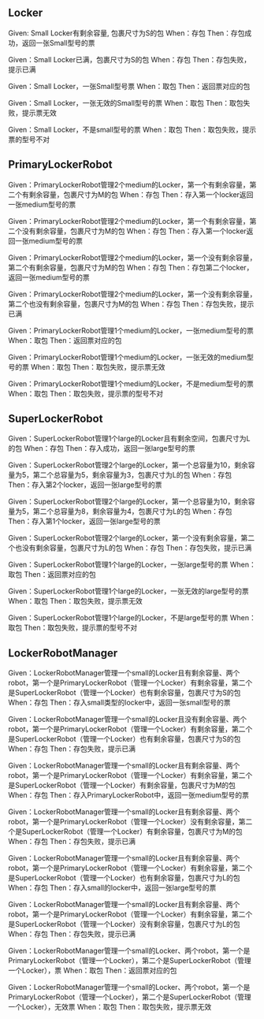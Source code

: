 ## Locker
Given: Small Locker有剩余容量, 包裹尺寸为S的包
When：存包
Then：存包成功，返回一张Small型号的票

Given：Small Locker已满，包裹尺寸为S的包
When：存包
Then：存包失败，提示已满

Given：Small Locker，一张Small型号票
When：取包
Then：返回票对应的包

Given：Small Locker，一张无效的Small型号的票
When：取包
Then：取包失败，提示票无效

Given：Small Locker，不是small型号的票
When：取包
Then：取包失败，提示票的型号不对

## PrimaryLockerRobot
Given：PrimaryLockerRobot管理2个medium的Locker，第一个有剩余容量，第二个有剩余容量，包裹尺寸为M的包
When：存包
Then：存入第一个locker返回一张medium型号的票
 
Given：PrimaryLockerRobot管理2个medium的Locker，第一个有剩余容量，第二个没有剩余容量，包裹尺寸为M的包
When：存包
Then：存入第一个locker返回一张medium型号的票

Given：PrimaryLockerRobot管理2个medium的Locker，第一个没有剩余容量，第二个有剩余容量，包裹尺寸为M的包
When：存包
Then：存包第二个locker，返回一张medium型号的票

Given：PrimaryLockerRobot管理2个medium的Locker，第一个没有剩余容量，第二个也没有剩余容量，包裹尺寸为M的包
When：存包
Then：存包失败，提示已满

Given：PrimaryLockerRobot管理1个medium的Locker，一张medium型号的票
When：取包
Then：返回票对应的包

Given：PrimaryLockerRobot管理1个medium的Locker，一张无效的medium型号的票
When：取包
Then：取包失败，提示票无效

Given：PrimaryLockerRobot管理1个medium的Locker，不是medium型号的票
When：取包
Then：取包失败，提示票的型号不对

## SuperLockerRobot
Given：SuperLockerRobot管理1个large的Locker且有剩余空间，包裹尺寸为L的包
When：存包
Then：存入成功，返回一张large型号的票

Given：SuperLockerRobot管理2个large的Locker，第一个总容量为10，剩余容量为5，第二个总容量为5，剩余容量为3，包裹尺寸为L的包
When：存包
Then：存入第2个locker，返回一张large型号的票

Given：SuperLockerRobot管理2个large的Locker，第一个总容量为10，剩余容量为5，第二个总容量为8，剩余容量为4，包裹尺寸为L的包
When：存包
Then：存入第1个locker，返回一张large型号的票

Given：SuperLockerRobot管理2个large的Locker，第一个没有剩余容量，第二个也没有剩余容量，包裹尺寸为L的包
When：存包
Then：存包失败，提示已满

Given：SuperLockerRobot管理1个large的Locker，一张large型号的票
When：取包
Then：返回票对应的包

Given：SuperLockerRobot管理1个large的Locker，一张无效的large型号的票
When：取包
Then：取包失败，提示票无效

Given：SuperLockerRobot管理1个large的Locker，不是large型号的票
When：取包
Then：取包失败，提示票的型号不对

## LockerRobotManager
Given：LockerRobotManager管理一个small的Locker且有剩余容量、两个robot，第一个是PrimaryLockerRobot（管理一个Locker）有剩余容量，第二个是SuperLockerRobot（管理一个Locker）也有剩余容量，包裹尺寸为S的包
When：存包
Then：存入small类型的locker中，返回一张small型号的票

Given：LockerRobotManager管理一个small的Locker且没有剩余容量、两个robot，第一个是PrimaryLockerRobot（管理一个Locker）有剩余容量，第二个是SuperLockerRobot（管理一个Locker）也有剩余容量，包裹尺寸为S的包
When：存包
Then：存包失败，提示已满

Given：LockerRobotManager管理一个small的Locker且有剩余容量、两个robot，第一个是PrimaryLockerRobot（管理一个Locker）有剩余容量，第二个是SuperLockerRobot（管理一个Locker）有剩余容量，包裹尺寸为M的包
When：存包
Then：存入PrimaryLockerRobot中，返回一张medium型号的票

Given：LockerRobotManager管理一个small的Locker且有剩余容量、两个robot，第一个是PrimaryLockerRobot（管理一个Locker）没有剩余容量，第二个是SuperLockerRobot（管理一个Locker）有剩余容量，包裹尺寸为M的包
When：存包
Then：存包失败，提示已满

Given：LockerRobotManager管理一个small的Locker且有剩余容量、两个robot，第一个是PrimaryLockerRobot（管理一个Locker）有剩余容量，第二个是SuperLockerRobot（管理一个Locker）也有剩余容量，包裹尺寸为L的包
When：存包
Then：存入small的locker中，返回一张large型号的票

Given：LockerRobotManager管理一个small的Locker且有剩余容量、两个robot，第一个是PrimaryLockerRobot（管理一个Locker）有剩余容量，第二个是SuperLockerRobot（管理一个Locker）没有剩余容量，包裹尺寸为L的包
When：存包
Then：存包失败，提示已满

Given：LockerRobotManager管理一个small的Locker、两个robot，第一个是PrimaryLockerRobot（管理一个Locker），第二个是SuperLockerRobot（管理一个Locker），票
When：取包
Then：返回票对应的包

Given：LockerRobotManager管理一个small的Locker、两个robot，第一个是PrimaryLockerRobot（管理一个Locker），第二个是SuperLockerRobot（管理一个Locker），无效票
When：取包
Then：取包失败，提示票无效
